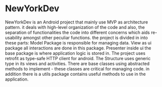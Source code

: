 # NewYorkDev
NewYorkDev is an Android project that mainly use MVP as architecture pattern.
it deals with high-level organization of the code and also, the separation of functionalities the code into different concerns which aids re-usability amongst other peculiar functions.
the project is divided in into these parts:
Model Package is responsible for managing data.
View as ui package all interactions are done in this package.
Presenter inside ui the base package is where application logic is stored in.
The project uses retrofit as type-safe HTTP client for android. 
The Structure uses generic type in its views and activities.
There are base classes using abstracted methods to implement - these classes are critical for managing code. 
in addition there is a utils package contains useful methods to use in the application.
